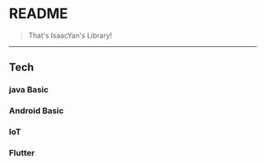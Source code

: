 # README

> That's IsaacYan's Library!

---

## Tech

### java Basic

### Android Basic

### IoT

### Flutter 